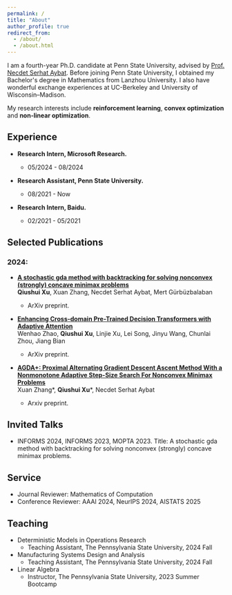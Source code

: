 ```yaml
---
permalink: /
title: "About"
author_profile: true
redirect_from: 
  - /about/
  - /about.html
---
```


I am a fourth-year Ph.D. candidate at Penn State University, advised by [Prof. Necdet Serhat Aybat](https://nsaybat.org/). Before joining Penn State University, I obtained my Bachelor's degree in Mathematics from Lanzhou University. I also have wonderful exchange experiences at UC-Berkeley and University of Wisconsin–Madison. 

My research interests include **reinforcement learning**, **convex optimization** and **non-linear optimization**.

## Experience
- **Research Intern, Microsoft Research.** 
  - 05/2024 - 08/2024

- **Research Assistant, Penn State University.**
  - 08/2021 - Now

- **Research Intern, Baidu.**
  - 02/2021 - 05/2021

## Selected Publications

### 2024:

- [**A stochastic gda method with backtracking for solving nonconvex (strongly) concave minimax problems**](https://arxiv.org/pdf/2403.07806)  
**Qiushui Xu**, Xuan Zhang, Necdet Serhat Aybat, Mert Gürbüzbalaban
  - ArXiv preprint.

- [**Enhancing Cross-domain Pre-Trained Decision Transformers with Adaptive Attention**](https://arxiv.org/pdf/2409.06985)  
Wenhao Zhao, **Qiushui Xu**, Linjie Xu, Lei Song, Jinyu Wang, Chunlai Zhou, Jiang Bian
  - ArXiv preprint.

- [**AGDA+: Proximal Alternating Gradient Descent Ascent Method With a Nonmonotone Adaptive Step-Size Search For Nonconvex Minimax Problems**](https://arxiv.org/pdf/2406.14371)  
Xuan Zhang\*, **Qiushui Xu**\*, Necdet Serhat Aybat
  - Arxiv preprint.


## Invited Talks<a id="talks"></a>

- INFORMS 2024, INFORMS 2023, MOPTA 2023. Title: A stochastic gda method with backtracking for solving nonconvex (strongly) concave minimax problems.

## Service

- Journal Reviewer: Mathematics of Computation
- Conference Reviewer: AAAI 2024, NeurIPS 2024, AISTATS 2025


## Teaching

- Deterministic Models in Operations Research
  - Teaching Assistant, The Pennsylvania State University, 2024 Fall
- Manufacturing Systems Design and Analysis
  - Teaching Assistant, The Pennsylvania State University, 2024 Fall
- Linear Algebra
  - Instructor, The Pennsylvania State University, 2023 Summer Bootcamp
